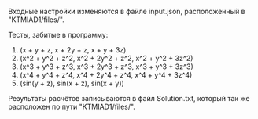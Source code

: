 Входные настройки изменяются в файле input.json, расположенный в "KTMIAD1/files/".

Тесты, забитые в программу:
1) (x + y + z, x + 2y + z, x + y + 3z)
2) (x^2 + y^2 + z^2, x^2 + 2y^2 + z^2, x^2 + y^2 + 3z^2)
3) (x^3 + y^3 + z^3, x^3 + 2y^3 + z^3, x^3 + y^3 + 3z^3)
4) (x^4 + y^4 + z^4, x^4 + 2y^4 + z^4, x^4 + y^4 + 3z^4)
5) (sin(y + z), sin(x + z), sin(x + y))

Результаты расчётов записываются в файл Solution.txt, который так же расположен по пути "KTMIAD1/files/".
